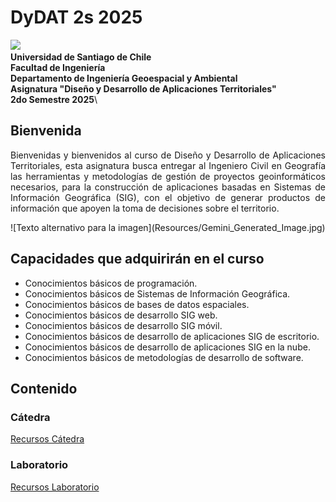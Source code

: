 # DyDAT 2s 2025
![](https://www.digea.usach.cl/digea/site/artic/20230110/imag/foto_0000000620230110165150/LOGO_DIGEA_MAIN_01.png)\
**Universidad de Santiago de Chile**\
**Facultad de Ingeniería**\
**Departamento de Ingeniería Geoespacial y Ambiental**\
**Asignatura "Diseño y Desarrollo de Aplicaciones Territoriales"**\
**2do Semestre 2025**\

## Bienvenida
<div style="text-align: justify;">
Bienvenidas y bienvenidos al curso de Diseño y Desarrollo de Aplicaciones Territoriales, esta asignatura busca entregar al Ingeniero Civil en Geografía las herramientas y metodologías de gestión de proyectos geoinformáticos necesarios, para la construcción de aplicaciones basadas en Sistemas de Información Geográfica (SIG), con el objetivo de generar productos de información que apoyen la toma de decisiones sobre el territorio.

<p>![Texto alternativo para la imagen](Resources/Gemini_Generated_Image.jpg)</p>


## Capacidades que adquirirán en el curso
- Conocimientos básicos de programación.
- Conocimientos básicos de Sistemas de Información Geográfica.
- Conocimientos básicos de bases de datos espaciales.
- Conocimientos básicos de desarrollo SIG web.
- Conocimientos básicos de desarrollo SIG móvil.
- Conocimientos básicos de desarrollo de aplicaciones SIG de escritorio.
- Conocimientos básicos de desarrollo de aplicaciones SIG en la nube.
- Conocimientos básicos de metodologías de desarrollo de software.
</div>


## Contenido

### Cátedra
[Recursos Cátedra](Cátedra)
### Laboratorio
[Recursos Laboratorio](Laboratorio)

